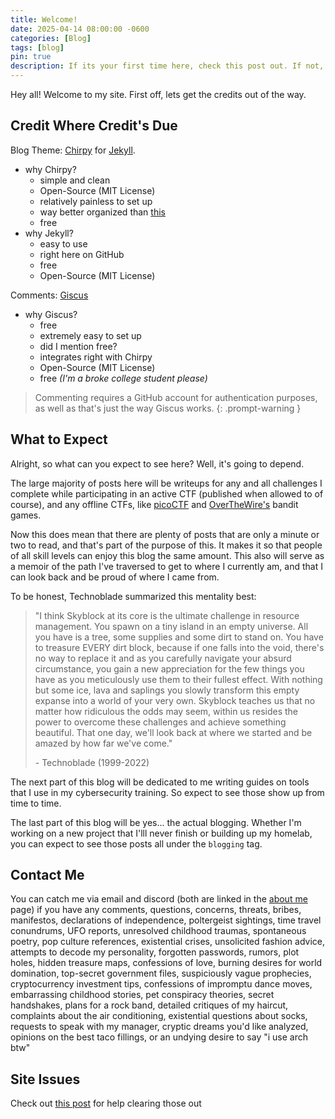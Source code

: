 ```yaml
---
title: Welcome!
date: 2025-04-14 08:00:00 -0600
categories: [Blog]
tags: [blog]
pin: true
description: If its your first time here, check this post out. If not, do it again!
---
```


Hey all! Welcome to my site. First off, lets get the credits out of the way.

## Credit Where Credit's Due
Blog Theme: [Chirpy](https://github.com/cotes2020/jekyll-theme-chirpy) for [Jekyll](https://jekyllrb.com/).
- why Chirpy?
  - simple and clean
  - Open-Source (MIT License)
  - relatively painless to set up
  - way better organized than [this](https://web.archive.org/web/20250309042128/https://slavetomints.github.io/)
  - free
- why Jekyll?
  - easy to use
  - right here on GitHub
  - free
  - Open-Source (MIT License)

Comments: [Giscus](https://giscus.app/)
- why Giscus?
  - free
  - extremely easy to set up
  - did I mention free?
  - integrates right with Chirpy
  - Open-Source (MIT License)
  - free *(I'm a broke college student please)*

> Commenting requires a GitHub account for authentication purposes, as well as that's just the way Giscus works.
{: .prompt-warning }


## What to Expect

Alright, so what can you expect to see here? Well, it's going to depend.

The large majority of posts here will be writeups for any and all challenges I complete while participating in an active CTF (published when allowed to of course), and any offline CTFs, like [picoCTF](https://www.picoctf.org/) and [OverTheWire's](https://overthewire.org/) bandit games.

Now this does mean that there are plenty of posts that are only a minute or two to read, and that's part of the purpose of this. It makes it so that people of all skill levels can enjoy this blog the same amount. This also will serve as a memoir of the path I've traversed to get to where I currently am, and that I can look back and be proud of where I came from. 

To be honest, Technoblade summarized this mentality best:

> "I think Skyblock at its core is the ultimate challenge in resource management. You spawn on a tiny island in an empty universe. All you have is a tree, some supplies and some dirt to stand on. You have to treasure EVERY dirt block, because if one falls into the void, there's no way to replace it and as you carefully navigate your absurd circumstance, you gain a new appreciation for the few things you have as you meticulously use them to their fullest effect. With nothing but some ice, lava and saplings you slowly transform this empty expanse into a world of your very own. Skyblock teaches us that no matter how ridiculous the odds may seem, within us resides the power to overcome these challenges and achieve something beautiful. That one day, we'll look back at where we started and be amazed by how far we've come."
>
> &#45; Technoblade (1999-2022)

The next part of this blog will be dedicated to me writing guides on tools that I use in my cybersecurity training. So expect to see those show up from time to time.

The last part of this blog will be yes... the actual blogging. Whether I'm working on a new project that I'lll never finish or building up my homelab, you can expect to see those posts all under the `blogging` tag.

## Contact Me
You can catch me via email and discord (both are linked in the [about me](https://slavetomints.github.io/about) page) if you have any comments, questions, concerns, threats, bribes, manifestos, declarations of independence, poltergeist sightings, time travel conundrums, UFO reports, unresolved childhood traumas, spontaneous poetry, pop culture references, existential crises, unsolicited fashion advice, attempts to decode my personality, forgotten passwords,
rumors, plot holes, hidden treasure maps, confessions of love, burning desires for world domination, top-secret government files,
suspiciously vague prophecies, cryptocurrency investment tips,
confessions of impromptu dance moves, embarrassing childhood stories,
pet conspiracy theories, secret handshakes, plans for a rock band, detailed critiques of my haircut, complaints about the air conditioning, existential questions about socks, requests to speak with my manager, cryptic dreams you'd like analyzed, opinions on the best taco fillings, or an undying desire to say "i use arch btw"

## Site Issues
Check out [this post](https://slavetomints.github.io/posts/issues-with-the-site) for help clearing those out
